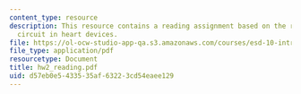 ```yaml
---
content_type: resource
description: This resource contains a reading assignment based on the report of short
  circuit in heart devices.
file: https://ol-ocw-studio-app-qa.s3.amazonaws.com/courses/esd-10-introduction-to-technology-and-policy-fall-2006/d57eb0e5433535af63223cd54eaee129_hw2_reading.pdf
file_type: application/pdf
resourcetype: Document
title: hw2_reading.pdf
uid: d57eb0e5-4335-35af-6322-3cd54eaee129
---
```

